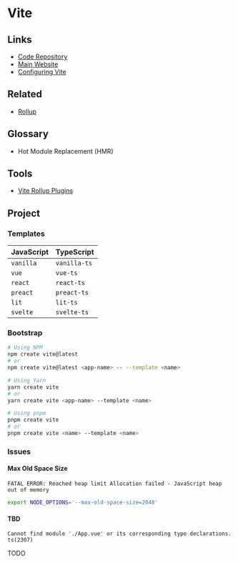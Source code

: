 # Vite

<!--
https://github.com/search?o=desc&q=filename%3Apackage.json+%22vite%22+%22tailwindcss%22+%22typescript%22+path%3Aapps&s=indexed&type=Code

https://dev.to/wojtekmaj/migrating-your-react-app-from-webpack-to-vite-inp

https://github.com/haishanh/cherry
https://github.com/rayriffy/rayriffy-h
https://github.com/satyatiwar/satyam
-->

## Links

- [Code Repository](https://github.com/vitejs/vite)
- [Main Website](https://vitejs.dev)
- [Configuring Vite](https://vitejs.dev/config/)

## Related

- [Rollup](/rollup.md)

<!--
esbuild
-->

## Glossary

- Hot Module Replacement (HMR)

## Tools

- [Vite Rollup Plugins](https://vite-rollup-plugins.patak.dev)

## Project

### Templates

| JavaScript | TypeScript   |
| ---------- | ------------ |
| `vanilla`  | `vanilla-ts` |
| `vue`      | `vue-ts`     |
| `react`    | `react-ts`   |
| `preact`   | `preact-ts`  |
| `lit`      | `lit-ts`     |
| `svelte`   | `svelte-ts`  |

### Bootstrap

```sh
# Using NPM
npm create vite@latest
# or
npm create vite@latest <app-name> -- --template <name>

# Using Yarn
yarn create vite
# or
yarn create vite <app-name> --template <name>

# Using pnpm
pnpm create vite
# or
pnpm create vite <name> --template <name>
```

### Issues

#### Max Old Space Size

```log
FATAL ERROR: Reached heap limit Allocation failed - JavaScript heap out of memory
```

```sh
export NODE_OPTIONS='--max-old-space-size=2048'
```

#### TBD

```log
Cannot find module './App.vue' or its corresponding type declarations. ts(2307)
```

TODO

<!-- ## Dockerfile

```Dockerfile
FROM docker.io/library/node:18.12-alpine

WORKDIR /app

COPY ./package.json ./yarn.lock ./

RUN yarn install && \
      yarn cache clean

COPY ./ ./

RUN yarn build

EXPOSE 1337

CMD ["yarn", "start"]
``` -->
